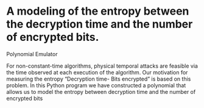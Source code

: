 # A modeling of the entropy between the decryption time and the number of encrypted bits.
Polynomial Emulator

For non-constant-time algorithms, physical temporal attacks are feasible via the time observed at each execution of the algorithm. Our motivation for measuring the entropy “Decryption time- Bits encrypted” is based on this problem. In this Python program we have constructed a polynomial that allows us to model the entropy between decryption time and the number of encrypted bits
